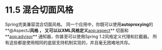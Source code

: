 # 11.5 混合切面风格
Spring完美兼容混合切面风格。 同一个应用中，你既可以使用**autoproxying**的**@AspectJ**风格 ，
又可以以XML风格定义**<aop:aspect>** 切面和**<aop:advisor>** 通知器，你甚至可以使用Spring 1.2风格定义代理和拦截器。
所有这些都是使用相同的底层支持机制实现的，并且毫无困难地共存。